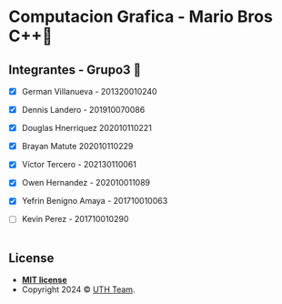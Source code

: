 # Computacion Grafica - Mario Bros C++📱

## Integrantes - Grupo3 📱

- [x] German Villanueva - 201320010240 
- [x] Dennis Landero - 201910070086
- [x] Douglas Hnerriquez 202010110221
- [x] Brayan Matute 202010110229
- [x] Víctor Tercero - 202130110061
- [x] Owen Hernandez - 202010011089
- [x] Yefrin Benigno Amaya - 201710010063
- [ ] Kevin Perez - 201710010290
<br><br>


## License

- **[MIT license](http://opensource.org/licenses/mit-license.php)**
- Copyright 2024 © <a href="#" >UTH Team</a>.

